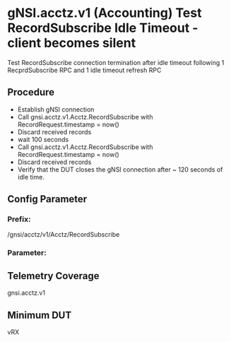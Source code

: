 # gNSI.acctz.v1 (Accounting) Test RecordSubscribe Idle Timeout - client becomes silent

Test RecordSubscribe connection termination after idle timeout following 1 RecprdSubscribe RPC and 1 idle timeout refresh RPC

## Procedure

- Establish gNSI connection
- Call gnsi.acctz.v1.Acctz.RecordSubscribe with RecordRequest.timestamp = now()
- Discard received records
- wait 100 seconds
- Call gnsi.acctz.v1.Acctz.RecordSubscribe with RecordRequest.timestamp = now()
- Discard received records
- Verify that the DUT closes the gNSI connection after ~ 120 seconds of idle time.

## Config Parameter
### Prefix:
/gnsi/acctz/v1/Acctz/RecordSubscribe

### Parameter:

## Telemetry Coverage
gnsi.acctz.v1

## Minimum DUT
vRX
